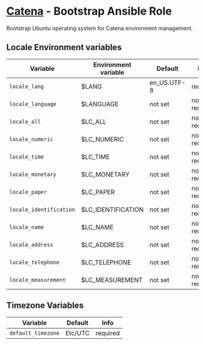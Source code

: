 # [Catena](https://github.com/alysoid/catena) - Bootstrap Ansible Role

Bootstrap Ubuntu operating system for Catena environment management.

## Locale Environment variables

| Variable                | Environment variable | Default     | Info
| ----------------------- | -------------------- | ----------- | ------------
| `locale_lang`           | $LANG                | en_US.UTF-8 | required
| `locale_language`       | $LANGUAGE            | not set     | not required
| `locale_all`            | $LC_ALL              | not set     | not required
| `locale_numeric`        | $LC_NUMERIC          | not set     | not required
| `locale_time`           | $LC_TIME             | not set     | not required
| `locale_monetary`       | $LC_MONETARY         | not set     | not required
| `locale_paper`          | $LC_PAPER            | not set     | not required
| `locale_identification` | $LC_IDENTIFICATION   | not set     | not required
| `locale_name`           | $LC_NAME             | not set     | not required
| `locale_address`        | $LC_ADDRESS          | not set     | not required
| `locale_telephone`      | $LC_TELEPHONE        | not set     | not required
| `locale_measurement`    | $LC_MEASUREMENT      | not set     | not required

## Timezone Variables

| Variable                | Default | Info
| ----------------------- | ------- | ------------
| `default_timezone`      | Etc/UTC | required
